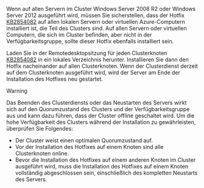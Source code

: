 Wenn auf allen Servern im Cluster Windows Server 2008 R2 oder Windows Server 2012 ausgeführt wird, müssen Sie sicherstellen, dass der Hotfix [KB2854082](http://support.microsoft.com/kb/2854082) auf allen lokalen Servern oder virtuellen Azure-Computern installiert ist, die Teil des Clusters sind. Auf allen Servern oder virtuellen Computern, die sich im Cluster befinden, aber nicht in der Verfügbarkeitsgruppe, sollte dieser Hotfix ebenfalls installiert sein.

Laden Sie in der Remotedesktopsitzung für jeden Clusterknoten [KB2854082](http://support.microsoft.com/kb/2854082) in ein lokales Verzeichnis herunter. Installieren Sie dann den Hotfix nacheinander auf allen Clusterknoten. Wenn der Clusterdienst derzeit auf dem Clusterknoten ausgeführt wird, wird der Server am Ende der Installation des Hotfixes neu gestartet.

> [!WARNING]
> Das Beenden des Clusterdiensts oder das Neustarten des Servers wirkt sich auf den Quorumzustand des Clusters und der Verfügbarkeitsgruppe aus und kann dazu führen, dass der Cluster offline geschaltet wird. Um die hohe Verfügbarkeit des Clusters während der Installation zu gewährleisten, überprüfen Sie Folgendes:
> 
> * Der Cluster weist einen optimalen Quorumzustand auf. 
> * Vor der Installation des Hotfixes auf einem Knoten sind alle Clusterknoten online.
> * Bevor die Installation des Hotfixes auf einem anderen Knoten im Cluster ausgeführt wird, muss die Installation des Hotfixes auf einem Knoten vollständig abgeschlossen sein, einschließlich des kompletten Neustarts des Servers.
> 
> 

